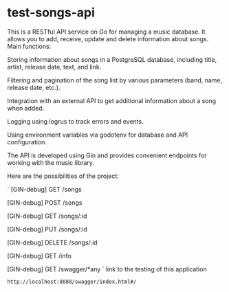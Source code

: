 # test-songs-api

This is a RESTful API service on Go for managing a music database. It allows you to add, receive, update and delete information about songs. Main functions:

Storing information about songs in a PostgreSQL database, including title, artist, release date, text, and link.

Filtering and pagination of the song list by various parameters (band, name, release date, etc.).

Integration with an external API to get additional information about a song when added.

Logging using logrus to track errors and events.

Using environment variables via godotenv for database and API configuration.

The API is developed using Gin and provides convenient endpoints for working with the music library.

Here are the possibilities of the project:

`
[GIN-debug] GET    /songs     

[GIN-debug] POST   /songs     

[GIN-debug] GET    /songs/:id       

[GIN-debug] PUT    /songs/:id       

[GIN-debug] DELETE /songs/:id      

[GIN-debug] GET    /info            

[GIN-debug] GET    /swagger/*any
 `
link to the testing of this application

`http://localhost:8080/swagger/index.html#/`
